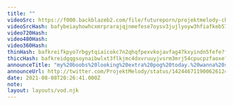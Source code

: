 ```yaml
---
title: ""
videoSrc: https://f000.backblazeb2.com/file/futureporn/projektmelody-chaturbate-2021-08-08.mp4
videoSrcHash: bafybeiayhowhcxmrprarajqjnmefese7oysv3jujlyoyw3hfiafkeb57ym/projektmelody%202021-08-08%2020_42-projektmelody.mp4
video720Hash: 
video480Hash: 
video360Hash: 
thinHash: bafkreifkpyo7rbgytqiaicokc7n2qhqfpexvkojavfag47kxyindn5fefe?filename=20210808T202641Z_thin.jpg
thiccHash: bafkreidgqgsoynaibwlxt3flkjmc4dxvruuyjvsrm3mrj54cpucpzfaoxe?filename=20210808T202641Z_thicc.jpg
announceTitle: "my%20boobs%20looking%20extra%20pog%20today.%20wanna%20see%3F%3F"
announceUrl: http://twitter.com/ProjektMelody/status/1424467119006261249
date: 2021-08-08T20:26:41.000Z
note: 
layout: layouts/vod.njk
---
```


